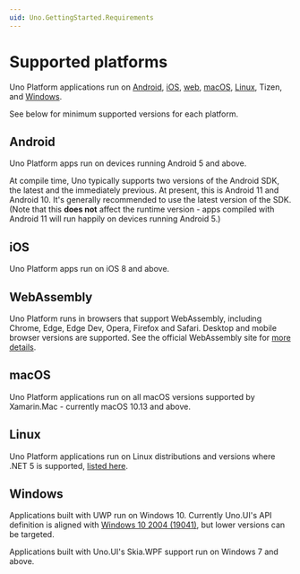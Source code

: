 ```yaml
---
uid: Uno.GettingStarted.Requirements
---
```


# Supported platforms

Uno Platform applications run on [Android](#android), [iOS](#ios), [web](#webassembly), [macOS](#macos), [Linux](#linux), Tizen, and [Windows](#windows). 

See below for minimum supported versions for each platform.

## Android

Uno Platform apps run on devices running Android 5 and above. 

At compile time, Uno typically supports two versions of the Android SDK, the latest and the immediately previous. At present, this is Android 11 and Android 10. It's generally recommended to use the latest version of the SDK. (Note that this **does not** affect the runtime version - apps compiled with Android 11 will run happily on devices running Android 5.)

## iOS

Uno Platform apps run on iOS 8 and above.

## WebAssembly

Uno Platform runs in browsers that support WebAssembly, including Chrome, Edge, Edge Dev, Opera, Firefox and Safari. Desktop and mobile browser versions are supported. See the official WebAssembly site for [more details](https://webassembly.org/roadmap/).

## macOS

Uno Platform applications run on all macOS versions supported by Xamarin.Mac - currently macOS 10.13 and above.

## Linux

Uno Platform applications run on Linux distributions and versions where .NET 5 is supported, [listed here](https://docs.microsoft.com/en-ca/dotnet/core/install/linux).

## Windows

Applications built with UWP run on Windows 10. Currently Uno.UI's API definition is aligned with [Windows 10 2004 (19041)](https://docs.microsoft.com/en-us/windows/uwp/whats-new/windows-10-build-19041), but lower versions can be targeted.

Applications built with Uno.UI's Skia.WPF support run on Windows 7 and above. 

